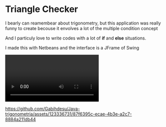 <h1>Triangle Checker</h1>

<p>  I bearly can reamembear about trigonometry, but this application was really funny to create becouse it envolves a lot of the multiple condition concept </p> 
<p> And I particuly love to write codes with a lot of <strong>if</strong> and <strong>else</strong> situations.</p>

<p>I made this with Netbeans and the interface is a JFrame of Swing</p>

<video>"Java-trigonometria/assets/123336731/87f6395c-ecae-4b3e-a2c7-8884a211db44.mp4"</video>





https://github.com/Gabihdesu/Java-trigonometria/assets/123336731/87f6395c-ecae-4b3e-a2c7-8884a211db44

